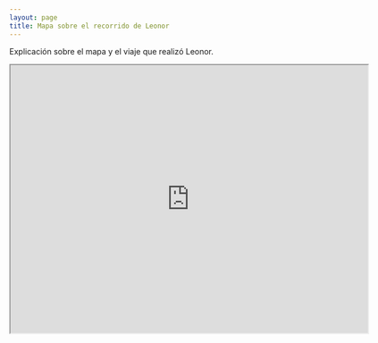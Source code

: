 ```yaml
---
layout: page
title: Mapa sobre el recorrido de Leonor
---
```


Explicación sobre el mapa y el viaje que realizó Leonor. 

<iframe src="https://www.google.com/maps/d/u/0/embed?mid=13FmSOJzLor4IzLsd3rGfkxo6hUEiwSG8" width="640" height="480"></iframe>
